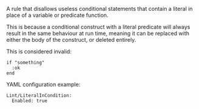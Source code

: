 A rule that disallows useless conditional statements that contain a literal
in place of a variable or predicate function.

This is because a conditional construct with a literal predicate will
always result in the same behaviour at run time, meaning it can be
replaced with either the body of the construct, or deleted entirely.

This is considered invalid:

```
if "something"
  :ok
end
```

YAML configuration example:

```
Lint/LiteralInCondition:
  Enabled: true
```
